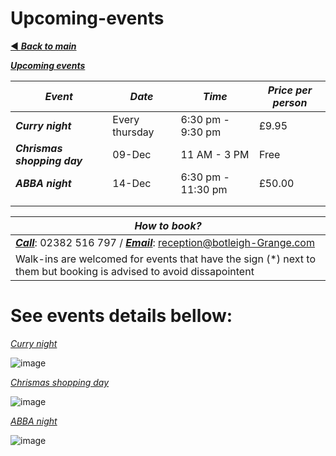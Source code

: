 # Upcoming-events
[◄ ***Back to main***](https://botleigh-grange.github.io/Home/) 

<ins>***Upcoming events***</ins>

| ***Event*** | ***Date*** | ***Time*** | ***Price per person*** |
|----------|----------|----------|----------|
| ***Curry night*** | Every thursday | 6:30 pm - 9:30 pm | £9.95 |
| ***Chrismas shopping day*** | 09-Dec | 11 AM - 3 PM  | Free |
| ***ABBA night*** | 14-Dec | 6:30 pm - 11:30 pm | £50.00 |
|  |  |  |  |
|  |  |  |  |

| ***How to book?*** |
|---------------|
| <ins>***Call***</ins>: 02382 516 797 / <ins>***Email***</ins>: reception@botleigh-Grange.com |    
| Walk-ins are welcomed for events that have the sign (*) next to them but booking is advised to avoid dissapointent|

# See events details bellow:

<ins>*Curry night*</ins>

![image](https://github.com/Botleigh-Grange/Upcoming-events/assets/151997230/6978994e-cf28-4bd2-b634-7650f2746685)

<ins>*Chrismas shopping day*</ins>

![image](https://github.com/kim2015hamhe/Upcoming-events/assets/151997230/e67258bb-1406-43eb-9487-6783160beaa8)

<ins>*ABBA night*</ins>

![image](https://github.com/Botleigh-Grange/Upcoming-events/assets/151997230/b058f1dc-b960-4e66-b2a0-8ba22ead7086)


